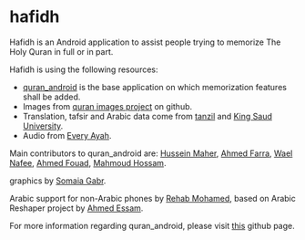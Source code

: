 hafidh
======

Hafidh is an Android application to assist people trying to memorize The Holy Quran in full or in part.

Hafidh is using the following resources:
- [quran_android](https://github.com/ahmedre/quran_android) is the base application on which memorization features shall be added.
- Images from [quran images project](https://github.com/quran/quran.com-images) on github.
- Translation, tafsir and Arabic data come from [tanzil](http://tanzil.net/) and [King Saud University](http://quran.ksu.edu.sa/).
- Audio from [Every Ayah](http://everyayah.com/).

Main contributors to quran_android are:
[Hussein Maher](http://twitter.com/husseinmaher),
[Ahmed Farra](http://github.com/afarra),
[Wael Nafee](http://twitter.com/wnafee),
[Ahmed Fouad](http://twitter.com/fo2ad),
[Mahmoud Hossam](http://github.com/mahmoudhossam).

graphics by [Somaia Gabr](http://twitter.com/somaiagabr).

Arabic support for non-Arabic phones by [Rehab Mohamed](http://twitter.com/hams_rrr), based on Arabic Reshaper project by [Ahmed Essam](http://twitter.com/Neo_4583).

For more information regarding quran_android, please visit [this](https://github.com/ahmedre/quran_android) github page.